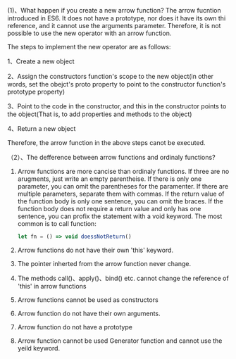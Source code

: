 (1)、What happen if you create a new arrow function?
The arrow fucntion introduced in ES6. It does not have a prototype, nor does it have its own thi reference, and it cannot use the arguments parameter. Therefore, it is not possible to use the new operator with an arrow function.

The steps to implement the new operator are as follows:

1、Create a new object

2、Assign the constructors function's scope to the new object(in other words, set the obejct's proto property to point to the constructor function's prototype property)

3、Point to the code in the constructor, and this in the constructor points to the object(That is, to add properties and methods to the object)

4、Return a new object

Therefore, the arrow function in the above steps canot be executed.

（2）、The defference between arrow functions and ordinaly functions?

1. Arrow functions are more cancise than ordinaly functions.
   If three are no arugments, just write an empty parentheise.
   If there is only one parameter, you can omit the parentheses for the paramenter.
   If there are multiple parameters, separate them with commas.
   If the return value of the function body is only one sentence, you can omit the braces.
   If the function body does not require a return value and only has one sentence, you can profix the statement with a void keyword. The most common is to call function:

   ```js
   let fn = () => void doessNotReturn()
   ```
2. Arrow functions do not have their own 'this' keyword.
3. The pointer inherted from the arrow function never change.
4. The methods call()、apply()、bind() etc. cannot change the reference of 'this' in arrow functions
5. Arrow functions cannot be used as constructors
6. Arrow function do not have their own arguments.
7. Arrow function do not have a prototype
8. Arrow function cannot be used Generator function and cannot use the yeild keyword.
